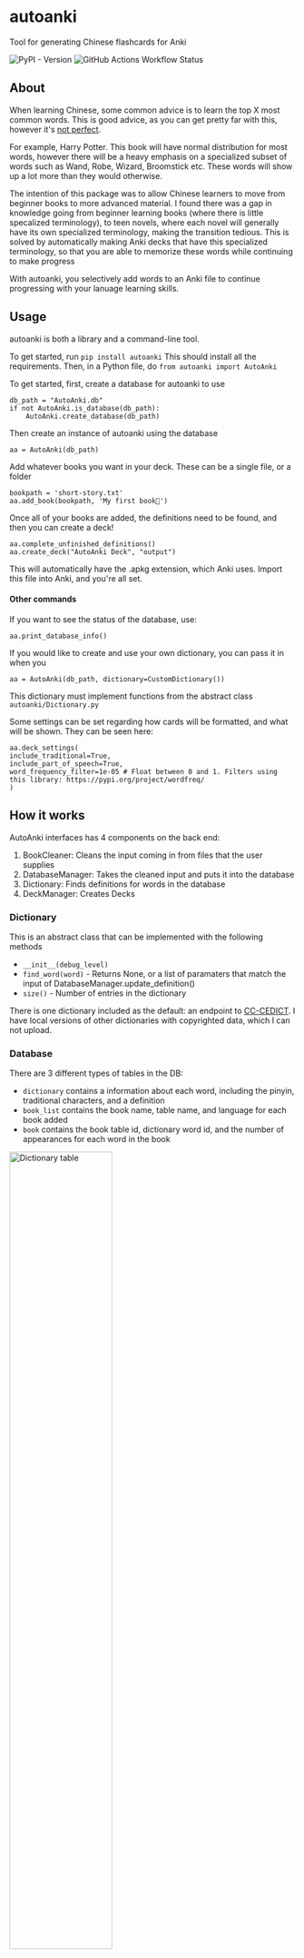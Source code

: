 # autoanki
Tool for generating Chinese flashcards for Anki

![PyPI - Version](https://img.shields.io/pypi/v/autoanki)
![GitHub Actions Workflow Status](https://img.shields.io/github/actions/workflow/status/timmy6figures/autoanki/python-package.yml)

## About

When learning Chinese, some common advice is to learn the top X most common words.
This is good advice, as you can get pretty far with this, however it's [not perfect](https://en.wikipedia.org/wiki/Zipf%27s_law#/media/File:Zipf's_law_on_War_and_Peace.png).

For example, Harry Potter. This book will have normal distribution for most words, however there will be a heavy emphasis on a specialized subset of words such as Wand, Robe, Wizard, Broomstick etc. These words will show up a lot more than they would otherwise.

The intention of this package was to allow Chinese learners to move from beginner books to more advanced material. I found there was a gap in knowledge going from beginner learning books (where there is little specalized terminology), to teen novels, where each novel will generally have its own specialized terminology, making the transition tedious. This is solved by automatically making Anki decks that have this specialized terminology, so that you are able to memorize these words while continuing to make progress

With autoanki, you selectively add words to an Anki file to continue progressing with your lanuage learning skills.

## Usage

autoanki is both a library and a command-line tool.

To get started, run 
```pip install autoanki```
This should install all the requirements. Then, in a Python file, do ```from autoanki import AutoAnki```

To get started, first, create a database for autoanki to use 
```    
db_path = "AutoAnki.db"
if not AutoAnki.is_database(db_path):
    AutoAnki.create_database(db_path)
```
Then create an instance of autoanki using the database
```
aa = AutoAnki(db_path)
```
Add whatever books you want in your deck. These can be a single file, or a folder
```
bookpath = 'short-story.txt'
aa.add_book(bookpath, 'My first book🍎')
```
Once all of your books are added, the definitions need to be found, and then you can create a deck!
```
aa.complete_unfinished_definitions()
aa.create_deck("AutoAnki Deck", "output")
```
This will automatically have the .apkg extension, which Anki uses. 
Import this file into Anki, and you're all set.

#### Other commands
If you want to see the status of the database, use:
```
aa.print_database_info()
```
If you would like to create and use your own dictionary, you can pass it in when you 
```
aa = AutoAnki(db_path, dictionary=CustomDictionary())
```
This dictionary must implement functions from the abstract class `autoanki/Dictionary.py`

Some settings can be set regarding how cards will be formatted, and what will be shown. They can be seen here:
```
aa.deck_settings(
include_traditional=True,
include_part_of_speech=True,
word_frequency_filter=1e-05 # Float between 0 and 1. Filters using this library: https://pypi.org/project/wordfreq/
)
```

## How it works
AutoAnki interfaces has 4 components on the back end:
1. BookCleaner: Cleans the input coming in from files that the user supplies 
2. DatabaseManager: Takes the cleaned input and puts it into the database
3. Dictionary: Finds definitions for words in the database
4. DeckManager: Creates Decks

### Dictionary
This is an abstract class that can be implemented with the following methods
- `__init__(debug_level)`
- `find_word(word)` - Returns None, or a list of paramaters that match the input of DatabaseManager.update_definition()
- `size()` - Number of entries in the dictionary

There is one dictionary included as the default: an endpoint to [CC-CEDICT](https://www.mdbg.net/chinese/dictionary?page=cedict). 
I have local versions of other dictionaries with copyrighted data, which I can not upload.

### Database
There are 3 different types of tables in the DB:
- `dictionary` contains a information about each word, including the pinyin, traditional characters, and a definition
- `book_list` contains the book name, table name, and language for each book added
- `book` contains the book table id, dictionary word id, and the number of appearances for each word in the book
  
<img src="https://github.com/timmy6figures/autoanki/blob/main/media/images/dictionary-table.jpg?raw=true" alt="Dictionary table" width="60%"/>
<img src="https://github.com/timmy6figures/autoanki/blob/main/media/images/book_list_table.jpg?raw=true" alt="Book list table" width="50%"/>
<img src="https://github.com/timmy6figures/autoanki/blob/main/media/images/book_table.jpg?raw=true" alt="Book table" width="40%"/>

## Planned features
- See ROADMAP.md

## Other Info

If you would like to get involved, or learn more information, reading Anki documentation is really important, especially the [Getting Started](https://docs.ankiweb.net/getting-started.html)

To get definitions, this autoanki uses the [CC-CEDICT]() under the creative commons licence. 

